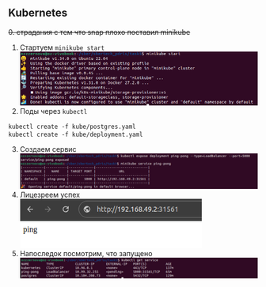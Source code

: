 ## Kubernetes

~~0. страдания с тем что snap плохо поставил minikube~~
1. Стартуем `minikube start`
![](img/1.png)
2. Поды через `kubectl`
 ```
kubectl create -f kube/postgres.yaml
kubectl create -f kube/deployment.yaml
 ```
3. Создаем сервис
 ![](img/2.png)
4. Лицезреем успех
 ![](img/3.png)
5. Напоследок посмотрим, что запущено
 ![](img/4.png)
